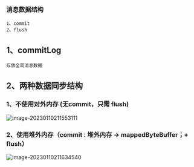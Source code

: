 ### 消息数据结构

~~~
1、commit
2、flush
~~~

## 1、commitLog

~~~
存放全局消息数据
~~~



## 2、两种数据同步结构

### 1、不使用对外内存 (无commit，只需 flush)

![image-20230110211553111](C:\Users\CSB7D0\Desktop\mca\typroImage\image-20230110211553111.png)

### 2、使用堆外内存（commit : 堆外内存 -> mappedByteBuffer；+ flush）

![image-20230110211634540](C:\Users\CSB7D0\Desktop\mca\typroImage\image-20230110211634540.png)